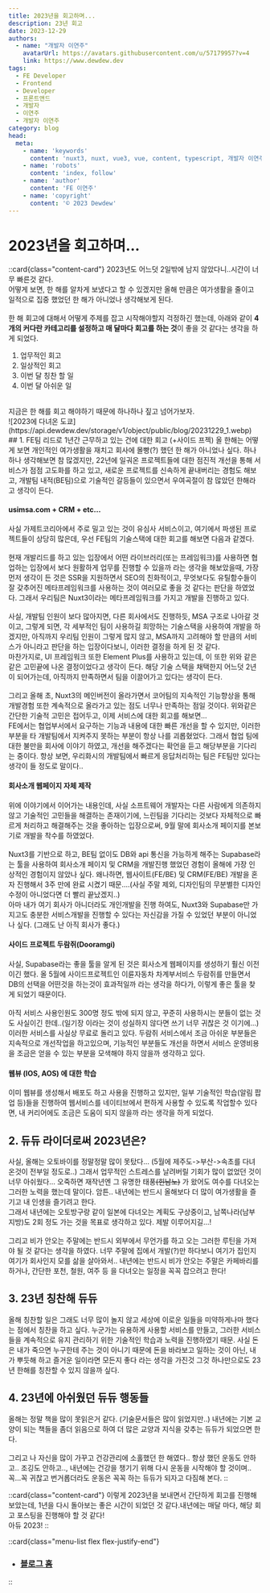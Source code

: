 ```yaml
---
title: 2023년을 회고하며...
description: 23년 회고
date: 2023-12-29
authors:
  - name: "개발자 이연주"
    avatarUrl: https://avatars.githubusercontent.com/u/57179957?v=4
    link: https://www.dewdew.dev
tags:
  - FE Developer
  - Frontend
  - Developer
  - 프론트앤드
  - 개발자
  - 이연주
  - 개발자 이연주
category: blog
head:
  meta:
    - name: 'keywords'
      content: 'nuxt3, nuxt, vue3, vue, content, typescript, 개발자 이연주, FE 개발자 이연주'
    - name: 'robots'
      content: 'index, follow'
    - name: 'author'
      content: 'FE 이연주'
    - name: 'copyright'
      content: '© 2023 Dewdew'
---
```


# 2023년을 회고하며...

::card{class="content-card"}
2023년도 어느덧 2일밖에 남지 않았다니..시간이 너무 빠른것 같다.<br>
어떻게 보면, 한 해를 알차게 보냈다고 할 수 있겠지만 올해 만큼은 여가생활을 줄이고 일적으로 집중 했었던 한 해가 아니었나 생각해보게 된다.<br><br>
한 해 회고에 대해서 어떻게 주제를 잡고 시작해야할지 걱정하긴 했는데, 아래와 같이 **4개의 커다란 카테고리를 설정하고 매 달마다 회고를 하는 것**이 좋을 것 같다는 생각을 하게 되었다.<br>
1. 업무적인 회고
2. 일상적인 회고
3. 이번 달 칭찬 할 일
4. 이번 달 아쉬운 일
<br>
지금은 한 해를 회고 해야하기 때문에 하나하나 짚고 넘어가보자.<br>
![2023에 다녀온 도쿄](https://api.dewdew.dev/storage/v1/object/public/blog/20231229_1.webp)
## 1. FE팀 리드로 1년간 근무하고 있는 건에 대한 회고 (+사이드 프젝)
올 한해는 어떻게 보면 개인적인 여가생활을 재치고 회사에 몰빵(?) 했던 한 해가 아니었나 싶다. 하나하나 생각해보면 참 많겠지만, 22년에 일궈온 프로젝트들에 대한 점진적 개선을 통해 서비스가 점점 고도화를 하고 있고, 새로운 프로젝트를 신속하게 끝내버리는 경험도 해보고, 개발팀 내적(BE팀)으로 기술적인 갈등들이 있으면서 우여곡절이 참 많았던 한해라고 생각이 든다.<br>

#### usimsa.com + CRM + etc...
사실 가제트코리아에서 주로 밀고 있는 것이 유심사 서비스이고, 여기에서 파생된 프로젝트들이 상당히 많은데, 우선 FE팀의 기술스택에 대한 회고를 해보면 다음과 같겠다.<br><br>
현재 개발리드를 하고 있는 입장에서 어떤 라이브러리(또는 프레임워크)를 사용하면 협업하는 입장에서 보다 원활하게 업무를 진행할 수 있을까 라는 생각을 해보았을때, 가장 먼저 생각이 든 것은 SSR을 지원하면서 SEO의 친화적이고, 무엇보다도 유틸함수들이 잘 갖추어진 메타프레임워크를 사용하는 것이 여러모로 좋을 것 같다는 판단을 하였었다. 그래서 우리팀은 Nuxt3이라는 메타프레임워크를 가지고 개발을 진행하고 있다.<br><br>
사실, 개발팀 인원이 보다 많아지면, 다른 회사에서도 진행하듯, MSA 구조로 나아갈 것이고, 그렇게 되면, 각 세부적인 팀이 사용하길 희망하는 기술스택을 사용하여 개발을 하겠지만, 아직까지 우리팀 인원이 그렇게 많지 않고, MSA까지 고려해야 할 만큼의 서비스가 아니라고 판단을 하는 입장이다보니, 이러한 결정을 하게 된 것 같다.<br>
마찬가지로, UI 프레임워크 또한 Element Plus를 사용하고 있는데, 이 또한 위와 같은 같은 고민끝에 나온 결정이었다고 생각이 든다. 해당 기술 스택을 채택한지 어느덧 2년이 되어가는데, 아직까지 만족하면서 팀을 이끌어가고 있다는 생각이 든다.<br><br>
그리고 올해 초, Nuxt3의 메인버전이 올라가면서 코어팀의 지속적인 기능향상을 통해 개발경험 또한 계속적으로 올라가고 있는 점도 너무나 만족하는 점일 것이다. 위와같은 간단한 기술적 고민은 접어두고, 이제 서비스에 대한 회고를 해보면...<br>
FE에서는 협업부서에서 요구하는 기능과 내용에 대한 빠른 개선을 할 수 있지만, 이러한 부분을 타 개발팀에서 지켜주지 못하는 부분이 항상 나를 괴롭혔었다. 그래서 협업 팀에 대한 불만을 회사에 이야기 하였고, 개선을 해주겠다는 확언을 듣고 해당부분을 기다리는 중이다. 항상 보면, 우리화시의 개발팀에서 빠르게 응답처리하는 팀은 FE팀만 있다는 생각이 들 정도로 말이다..<br>

#### 회사소개 웹페이지 자체 제작
위에 이야기에서 이어가는 내용인데, 사실 소프트웨어 개발자는 다른 사람에게 의존하지 않고 기술적인 고민들을 해결하는 존재이기에, 느린팀을 기다리는 것보다 자체적으로 빠르게 처리하고 해결해주는 것을 좋아하는 입장으로써, 9월 말에 회사소개 페이지를 본보기로 개발을 착수를 하였었다.<br><br>
Nuxt3를 기반으로 하고, BE팀 없이도 DB와 api 통신을 가능하게 해주는 Supabase라는 툴을 사용하여 회사소개 페이지 및 CRM을 개발진행 했었던 경험이 올해에 가장 인상적인 경험이지 않았나 싶다. 왜나하면, 웹사이트(FE/BE) 및 CRM(FE/BE) 개발을 혼자 진행해서 3주 만에 완료 시켰기 때문....(사실 주말 제외, 디자인팀의 무분별한 디자인수정이 아니었다면 더 빨리 끝났겠지..)<br>
아마 내가 여기 회사가 아니더라도 개인개발을 진행 하여도, Nuxt3와 Supabase만 가지고도 충분한 서비스개발을 진행할 수 있다는 자신감을 가질 수 있었던 부분이 아니었나 싶다. (그래도 난 아직 회사가 좋다.)

#### 사이드 프로젝트 두람쥐(Dooramgi)
사실, Supabase라는 좋을 툴을 알게 된 것은 회사소게 웹페이지를 생성하기 훨신 이전이긴 했다. 올 5월에 사이드프로젝트인 이륜자동차 차계부서비스 두람쥐를 만들면서 DB의 선택을 어떤것을 하는것이 효과적일까 라는 생각을 하다가, 이렇게 좋은 툴을 찾게 되었기 때문이다.<br><br>
아직 서비스 사용인원도 300명 정도 밖에 되지 않고, 꾸준히 사용하시는 분들이 없는 것도 사실이긴 한데..(일기장 이라는 것이 성실하지 않다면 쓰기 너무 귀찮은 것 이기에...) 이러한 서비스를 사실상 무료로 돌리고 있다. 두람쥐 서비스에서 조금 아쉬운 부분들은 지속적으로 개선작업을 하고있으며, 기능적인 부분들도 개선을 하면서 서비스 운영비용을 조금은 얻을 수 있는 부분을 모색해야 하지 않을까 생각하고 있다.

#### 웹뷰 (IOS, AOS) 에 대한 학습
이미 웹뷰를 생성해서 배포도 하고 사용을 진행하고 있지만, 일부 기술적인 학습(알림 팝업 등)들을 진행하여 웹서비스를 네이티브에서 편하게 사용할 수 있도록 작업할수 있다면, 내 커리어에도 조금은 도움이 되지 않을까 라는 생각을 하게 되었다.

## 2. 듀듀 라이더로써 2023년은?
사실, 올해는 오토바이를 정말정말 많이 못탔다... (5월에 제주도->부산->속초를 다녀온것이 전부일 정도로..) 그래서 업무적인 스트레스를 날려버릴 기회가 많이 없었던 것이 너무 아쉬웠다... 오죽하면 재작년엔 그 유명한 태풍~~(힌남노)~~ 가 왔어도 여수를 다녀오는 그러한 노력을 했는데 말이다. 암튼.. 내년에는 반드시 올해보다 더 많이 여가생활을 즐기고 내 인생을 즐기려고 한다.<br>
그래서 내년에는 오토방구랑 같이 일본에 다녀오는 계획도 구상중이고, 남쪽나라(남부지방)도 2회 정도 가는 것을 목표로 생각하고 있다. 제발 이루어지길...!<br><br>
그리고 비가 안오는 주말에는 반드시 외부에서 무언가를 하고 오는 그러한 루틴을 가져야 될 것 같다는 생각을 하였다. 너무 주말에 집에서 개발(?)만 하다보니 여기가 집인지 여기가 회사인지 모를 삶을 살아와서.. 내년에는 반드시 비가 안오는 주말은 카페바리를 하거나, 간단한 포천, 철원, 여주 등 을 다녀오는 일정을 꼭꼭 잡으려고 한다!

## 3. 23년 칭찬해 듀듀
올해 칭찬할 일은 그래도 너무 많이 놀지 않고 세상에 이로운 일들을 미약하게나마 했다는 점에서 칭찬을 하고 싶다. 누군가는 유용하게 사용할 서비스를 만들고, 그러한 서비스들을 계속적으로 유지 관리하기 위한 기술적인 학습과 노력을 진행하였기 때문. 사실 돈은 내가 죽으면 누구한테 주는 것이 아니기 때문에 돈을 바라보고 일하는 것이 아닌, 내가 뿌듯해 하고 즐거운 일이라면 모든지 좋다 라는 생각을 가진것 그것 하나만으로도 23년 한해를 칭찬할 수 있지 않을까 싶다.

## 4. 23년에 아쉬웠던 듀듀 행동들
올해는 정말 책을 많이 못읽은거 같다. (기술문서들은 많이 읽었지만..) 내년에는 기본 교양이 되는 책들을 좀더 읽음으로 하여 더 많은 교양과 지식을 갖추는 듀듀가 되었으면 한다.<br><br>
그리고 나 자신을 많이 가꾸고 건강관리에 소홀했던 한 해였다.. 항상 했던 운동도 안하고.. 조깅도 안하고.., 내년에는 건강을 챙기기 위해 다시 운동을 시작해야 할 것이며.. 꼭...꼭 귀찮고 번거롭더라도 운동은 꼭꼭 하는 듀듀가 되자고 다짐해 본다.
::

::card{class="content-card"}
이렇게 2023년을 보내면서 간단하게 회고를 진행해 보았는데, 1년을 다시 돌아보는 좋은 시간이 되었던 것 같다.내년에는 매달 마다, 해당 회고 포스팅을 진행해야 할 것 같다!<br>
아듀 2023!
::

::card{class="menu-list flex flex-justify-end"}
- ### [블로그 홈](/blog)
::
